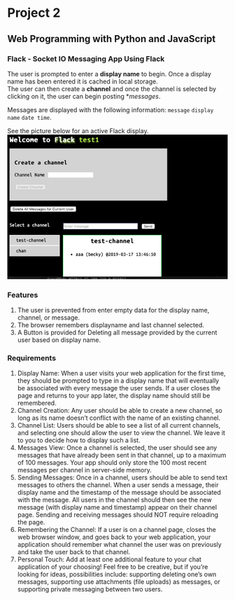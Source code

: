 # Project 2

## Web Programming with Python and JavaScript
### Flack - Socket IO Messaging App Using Flack

The user is prompted to enter a **display name** to begin.  Once a display name has been entered it
is cached in local storage.  
The user can then create a **channel** and once the channel is selected by clicking on it, the user can begin posting **messages*.   

Messages are displayed with the following information: `message` `display name` `date time`.  

See the picture below for an active Flack display.
![Flack Front End Display](./flack.png)


### Features
1. The user is prevented from enter empty data for the display name, channel, or message.  
1. The browser remembers displayname and last channel selected.
1. A Button is provided for Deleting all message provided by the current user based on display name. 


### Requirements


1. Display Name: When a user visits your web application for the first time, they should be prompted to type in a display name that will eventually be associated with every message the user sends. If a user closes the page and returns to your app later, the display name should still be remembered.
1. Channel Creation: Any user should be able to create a new channel, so long as its name doesn’t conflict with the name of an existing channel.
1. Channel List: Users should be able to see a list of all current channels, and selecting one should allow the user to view the channel. We leave it to you to decide how to display such a list.
1. Messages View: Once a channel is selected, the user should see any messages that have already been sent in that channel, up to a maximum of 100 messages. Your app should only store the 100 most recent messages per channel in server-side memory.
1. Sending Messages: Once in a channel, users should be able to send text messages to others the channel. When a user sends a message, their display name and the timestamp of the message should be associated with the message. All users in the channel should then see the new message (with display name and timestamp) appear on their channel page. Sending and receiving messages should NOT require reloading the page.
1. Remembering the Channel: If a user is on a channel page, closes the web browser window, and goes back to your web application, your application should remember what channel the user was on previously and take the user back to that channel.
1. Personal Touch: Add at least one additional feature to your chat application of your choosing! Feel free to be creative, but if you’re looking for ideas, possibilities include: supporting deleting one’s own messages, supporting use attachments (file uploads) as messages, or supporting private messaging between two users.
